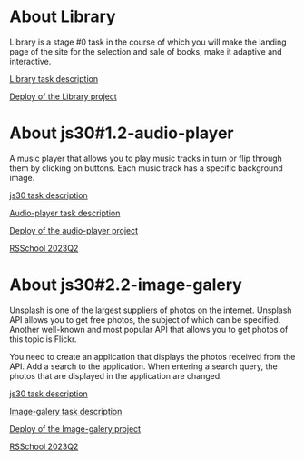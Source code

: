 # About Library
Library is a stage #0 task in the course of which you will make the landing page of the site for the selection and sale of books, make it adaptive and interactive.

[Library task description](https://github.com/rolling-scopes-school/tasks/blob/master/tasks/library/library.md "click")

[Deploy of the Library project](https://rolling-scopes-school.github.io/dmitriy-frostoff-JSFEPRESCHOOL2023Q2/library/index.html "click")

# About js30#1.2-audio-player
A music player that allows you to play music tracks in turn or flip through them by clicking on buttons. Each music track has a specific background image.

[js30 task description](https://github.com/rolling-scopes-school/tasks/blob/master/tasks/js30%23/js30.md "click")   

[Audio-player task description](https://github.com/rolling-scopes-school/tasks/blob/master/tasks/js30%23/js30-2.md "click")

[Deploy of the audio-player project](https://rolling-scopes-school.github.io/dmitriy-frostoff-JSFEPRESCHOOL2023Q2/audio-player/index.html "click")

[RSSchool 2023Q2](https://rs.school/js-stage0/)

# About js30#2.2-image-galery
Unsplash is one of the largest suppliers of photos on the internet. Unsplash API allows you to get free photos, the subject of which can be specified. Another well-known and most popular API that allows you to get photos of this topic is Flickr.

You need to create an application that displays the photos received from the API. Add a search to the application. When entering a search query, the photos that are displayed in the application are changed.

[js30 task description](https://github.com/rolling-scopes-school/tasks/blob/master/tasks/js30%23/js30.md "click")   

[Image-galery task description](https://github.com/rolling-scopes-school/tasks/blob/master/tasks/js30%23/js30-5.md "click")

[Deploy of the Image-galery project](https://rolling-scopes-school.github.io/dmitriy-frostoff-JSFEPRESCHOOL2023Q2/image-galery/index.html "click")

[RSSchool 2023Q2](https://rs.school/js-stage0/)
